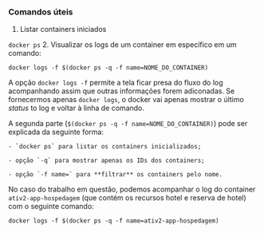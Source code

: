 ### Comandos úteis

1. Listar containers iniciados

  `docker ps`
2. Visualizar os logs de um container em específico em um comando:

  `docker logs -f $(docker ps -q -f name=NOME_DO_CONTAINER)`

  A opção `docker logs -f` permite a tela ficar presa do fluxo do log acompanhando assim que outras informações forem adiconadas. Se fornecermos apenas `docker logs`, o docker vai apenas mostrar o último *status* to log e voltar à linha de comando.

  A segunda parte (`$(docker ps -q -f name=NOME_DO_CONTAINER)`) pode ser explicada da seguinte forma:

    - `docker ps` para listar os containers inicializados;

    - opção `-q` para mostrar apenas os IDs dos containers;

    - opção `-f name=` para **filtrar** os containers pelo nome.


  No caso do trabalho em questão, podemos acompanhar o log do container `ativ2-app-hospedagem` (que contém os recursos hotel e reserva de hotel) com o seguinte comando:

  `docker logs -f $(docker ps -q -f name=ativ2-app-hospedagem)`
